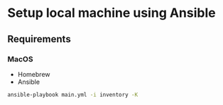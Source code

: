 # Setup local machine using Ansible

## Requirements

### MacOS

- Homebrew
- Ansible

```bash
ansible-playbook main.yml -i inventory -K
```
